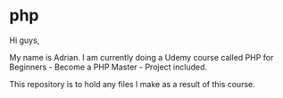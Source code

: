 # php

Hi guys,

My name is Adrian. I am currently doing a Udemy course called PHP for Beginners - Become a PHP Master - Project included. 

This repository is to hold any files I make as a result of this course. 
